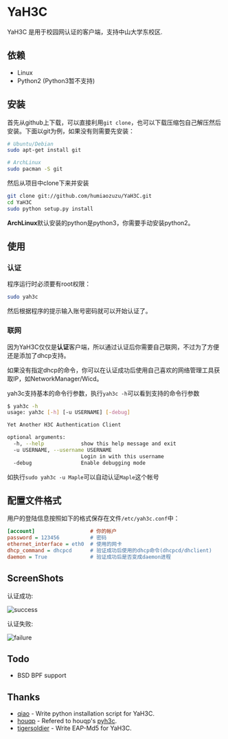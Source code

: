 YaH3C
=====
YaH3C 是用于校园网认证的客户端，支持中山大学东校区.

依赖
------------
* Linux
* Python2 (Python3暂不支持)

安装
------------

首先从github上下载，可以直接利用`git clone`，也可以下载压缩包自己解压然后安装。下面以git为例，如果没有则需要先安装：

```bash
# Ubuntu/Debian
sudo apt-get install git

# ArchLinux
sudo pacman -S git
```
然后从项目中clone下来并安装

```bash
git clone git://github.com/humiaozuzu/YaH3C.git
cd YaH3C
sudo python setup.py install
```

**ArchLinux**默认安装的python是python3，你需要手动安装python2。

使用
----

### 认证

程序运行时必须要有root权限：

```bash
sudo yah3c
```

然后根据程序的提示输入账号密码就可以开始认证了。

### 联网

因为YaH3C仅仅是**认证**客户端，所以通过认证后你需要自己联网，不过为了方便还是添加了dhcp支持。

如果没有指定dhcp的命令，你可以在认证成功后使用自己喜欢的网络管理工具获取IP，如NetworkManager/Wicd。

yah3c支持基本的命令行参数，执行`yah3c -h`可以看到支持的命令行参数

``` bash
$ yah3c -h       
usage: yah3c [-h] [-u USERNAME] [-debug]

Yet Another H3C Authentication Client

optional arguments:
  -h, --help            show this help message and exit
  -u USERNAME, --username USERNAME
                        Login in with this username
  -debug                Enable debugging mode
```

如执行`sudo yah3c -u Maple`可以自动认证`Maple`这个帐号

配置文件格式
---------
用户的登陆信息按照如下的格式保存在文件`/etc/yah3c.conf`中：

``` ini
[account]                  # 你的帐户 
password = 123456          # 密码
ethernet_interface = eth0  # 使用的网卡
dhcp_command = dhcpcd      # 验证成功后使用的dhcp命令(dhcpcd/dhclient)
daemon = True              # 验证成功后是否变成daemon进程
```

ScreenShots
-----------

认证成功:

![success](https://github.com/humiaozuzu/YaH3C/blob/master/screenshots/success.png?raw=true)

认证失败:

![failure](https://github.com/humiaozuzu/YaH3C/raw/master/screenshots/failure.png)


Todo
----
* BSD BPF support

Thanks
------
* [qiao](https://github.com/qiao) - Write python installation script for YaH3C.
* [houqp](https://github.com/houqp) - Refered to houqp's [pyh3c](https://github.com/houqp/pyh3c).
* [tigersoldier](https://github.com/tigersoldier) - Write EAP-Md5 for YaH3C.
